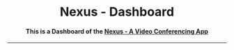 # <div align="center">Nexus - Dashboard</div>

#### <div align="center">This is a Dashboard of the [Nexus - A Video Conferencing App](https://meet-nexus.vercel.app/)</div>

---
